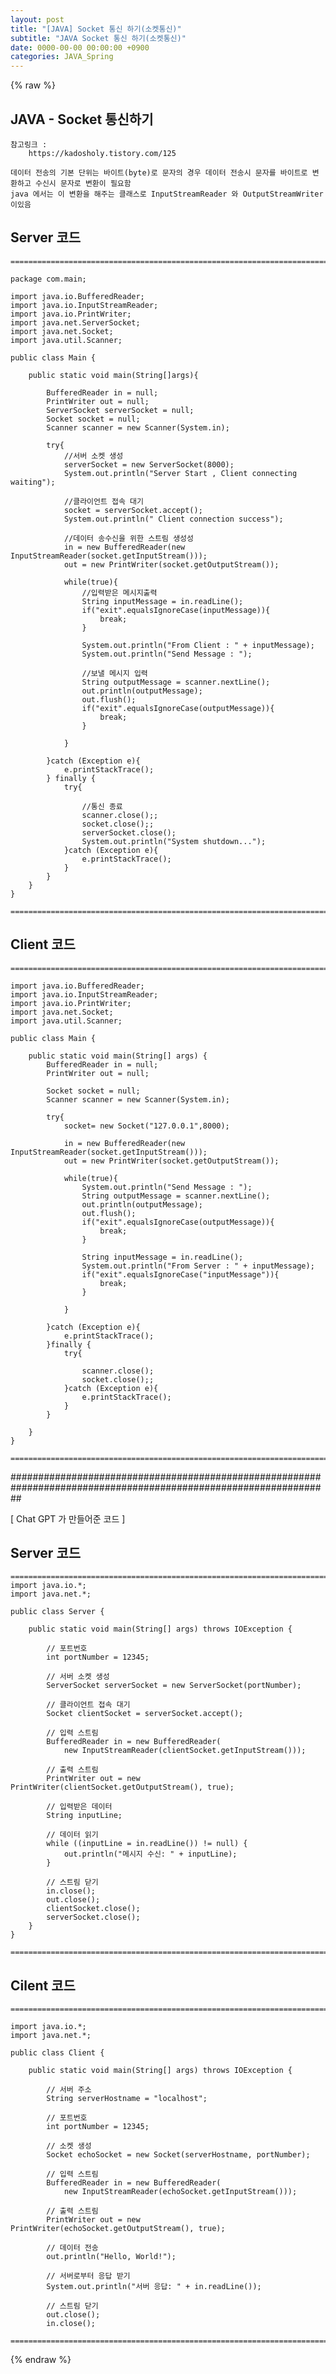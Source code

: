 ```yaml
---  
layout: post  
title: "[JAVA] Socket 통신 하기(소켓통신)"  
subtitle: "JAVA Socket 통신 하기(소켓통신)"  
date: 0000-00-00 00:00:00 +0900  
categories: JAVA_Spring  
---  
```

{% raw %}  
## JAVA - Socket 통신하기  
  
	참고링크 :  
		https://kadosholy.tistory.com/125  
  
	데이터 전송의 기본 단위는 바이트(byte)로 문자의 경우 데이터 전송시 문자를 바이트로 변환하고 수신시 문자로 변환이 필요함  
	java 에서는 이 변환을 해주는 클래스로 InputStreamReader 와 OutputStreamWriter 이있음  
  
## Server 코드  
  
	=================================================================================================================  
  
	package com.main;  
  
	import java.io.BufferedReader;  
	import java.io.InputStreamReader;  
	import java.io.PrintWriter;  
	import java.net.ServerSocket;  
	import java.net.Socket;  
	import java.util.Scanner;  
  
	public class Main {  
  
		public static void main(String[]args){  
  
			BufferedReader in = null;  
			PrintWriter out = null;  
			ServerSocket serverSocket = null;  
			Socket socket = null;  
			Scanner scanner = new Scanner(System.in);  
  
			try{  
				//서버 소켓 생성  
				serverSocket = new ServerSocket(8000);  
				System.out.println("Server Start , Client connecting waiting");  
  
				//클라이언트 접속 대기  
				socket = serverSocket.accept();  
				System.out.println(" Client connection success");  
  
				//데이터 송수신을 위한 스트림 생성성  
				in = new BufferedReader(new InputStreamReader(socket.getInputStream()));  
				out = new PrintWriter(socket.getOutputStream());  
  
				while(true){  
					//입력받은 메시지출력  
					String inputMessage = in.readLine();  
					if("exit".equalsIgnoreCase(inputMessage)){  
						break;  
					}  
  
					System.out.println("From Client : " + inputMessage);  
					System.out.println("Send Message : ");  
  
					//보낼 메시지 입력  
					String outputMessage = scanner.nextLine();  
					out.println(outputMessage);  
					out.flush();  
					if("exit".equalsIgnoreCase(outputMessage)){  
						break;  
					}  
  
				}  
  
			}catch (Exception e){  
				e.printStackTrace();  
			} finally {  
				try{  
  
					//통신 종료  
					scanner.close();;  
					socket.close();;  
					serverSocket.close();  
					System.out.println("System shutdown...");  
				}catch (Exception e){  
					e.printStackTrace();  
				}  
			}  
		}  
	}  
  
	=================================================================================================================  
  
## Client 코드  
  
	=================================================================================================================  
  
	import java.io.BufferedReader;  
	import java.io.InputStreamReader;  
	import java.io.PrintWriter;  
	import java.net.Socket;  
	import java.util.Scanner;  
  
	public class Main {  
  
		public static void main(String[] args) {  
			BufferedReader in = null;  
			PrintWriter out = null;  
  
			Socket socket = null;  
			Scanner scanner = new Scanner(System.in);  
  
			try{  
				socket= new Socket("127.0.0.1",8000);  
  
				in = new BufferedReader(new InputStreamReader(socket.getInputStream()));  
				out = new PrintWriter(socket.getOutputStream());  
  
				while(true){  
					System.out.println("Send Message : ");  
					String outputMessage = scanner.nextLine();  
					out.println(outputMessage);  
					out.flush();  
					if("exit".equalsIgnoreCase(outputMessage)){  
						break;  
					}  
  
					String inputMessage = in.readLine();  
					System.out.println("From Server : " + inputMessage);  
					if("exit".equalsIgnoreCase("inputMessage")){  
						break;  
					}  
  
				}  
  
			}catch (Exception e){  
				e.printStackTrace();  
			}finally {  
				try{  
  
					scanner.close();  
					socket.close();;  
				}catch (Exception e){  
					e.printStackTrace();  
				}  
			}  
  
		}  
	}  
  
	=================================================================================================================  
  
##################################################################################################################  
  
[ Chat GPT 가 만들어준 코드 ]  
  
## Server 코드  
  
	=================================================================================================================  
	import java.io.*;  
	import java.net.*;  
  
	public class Server {  
  
		public static void main(String[] args) throws IOException {  
  
			// 포트번호  
			int portNumber = 12345;  
  
			// 서버 소켓 생성  
			ServerSocket serverSocket = new ServerSocket(portNumber);  
  
			// 클라이언트 접속 대기  
			Socket clientSocket = serverSocket.accept();  
  
			// 입력 스트림  
			BufferedReader in = new BufferedReader(  
				new InputStreamReader(clientSocket.getInputStream()));  
  
			// 출력 스트림  
			PrintWriter out = new PrintWriter(clientSocket.getOutputStream(), true);  
  
			// 입력받은 데이터  
			String inputLine;  
  
			// 데이터 읽기  
			while ((inputLine = in.readLine()) != null) {  
				out.println("메시지 수신: " + inputLine);  
			}  
  
			// 스트림 닫기  
			in.close();  
			out.close();  
			clientSocket.close();  
			serverSocket.close();  
		}  
	}  
  
	=================================================================================================================  
  
## Cilent 코드  
  
	=================================================================================================================  
  
	import java.io.*;  
	import java.net.*;  
  
	public class Client {  
  
		public static void main(String[] args) throws IOException {  
  
			// 서버 주소  
			String serverHostname = "localhost";  
  
			// 포트번호  
			int portNumber = 12345;  
  
			// 소켓 생성  
			Socket echoSocket = new Socket(serverHostname, portNumber);  
  
			// 입력 스트림  
			BufferedReader in = new BufferedReader(  
				new InputStreamReader(echoSocket.getInputStream()));  
  
			// 출력 스트림  
			PrintWriter out = new PrintWriter(echoSocket.getOutputStream(), true);  
  
			// 데이터 전송  
			out.println("Hello, World!");  
  
			// 서버로부터 응답 받기  
			System.out.println("서버 응답: " + in.readLine());  
  
			// 스트림 닫기  
			out.close();  
			in.close();  
  
	=================================================================================================================  
{% endraw %}